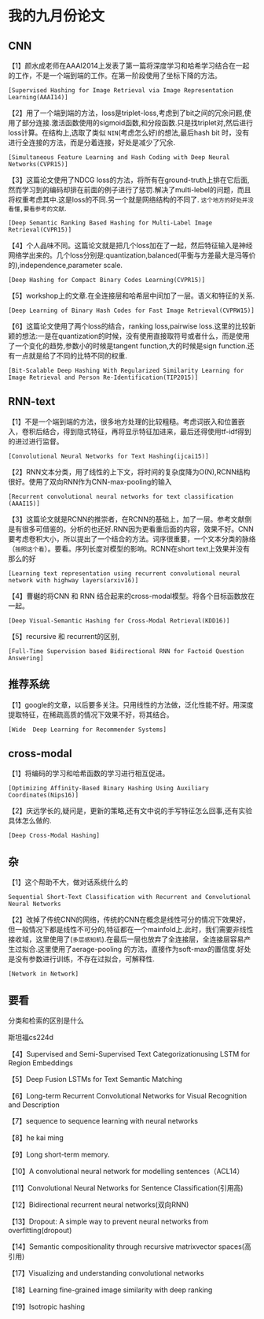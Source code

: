 # 我的九月份论文

## CNN
【1】颜水成老师在AAAI2014上发表了第一篇将深度学习和哈希学习结合在一起的工作，不是一个端到端的工作。在第一阶段使用了坐标下降的方法。

    [Supervised Hashing for Image Retrieval via Image Representation Learning(AAAI14)]

【2】用了一个端到端的方法，loss是triplet-loss,考虑到了bit之间的冗余问题,使用了部分连接.激活函数使用的sigmoid函数,和分段函数.只是找triplet对,然后进行loss计算。在结构上,选取了类似 `NIN`(考虑怎么好)的想法,最后hash bit 时，没有进行全连接的方法，而是分着连接，好处是减少了冗余.

    [Simultaneous Feature Learning and Hash Coding with Deep Neural Networks(CVPR15)]
    
【3】这篇论文使用了NDCG loss的方法，将所有在ground-truth上排在它后面,然而学习到的编码却排在前面的例子进行了惩罚.解决了multi-lebel的问题，而且将权重考虑其中.这是loss的不同.另一个就是网络结构的不同了.  `这个地方的好处并没看懂,要看参考的文献`.

    [Deep Semantic Ranking Based Hashing for Multi-Label Image Retrieval(CVPR15)]    
【4】个人品味不同。这篇论文就是把几个loss加在了一起，然后特征输入是神经网络学出来的。几个loss分别是:quantization,balanced(平衡与方差最大是冯等价的),independence,parameter scale. 

    [Deep Hashing for Compact Binary Codes Learning(CVPR15)]
【5】workshop上的文章.在全连接层和哈希层中间加了一层。语义和特征的关系.

    [Deep Learning of Binary Hash Codes for Fast Image Retrieval(CVPRW15)]
    
【6】这篇论文使用了两个loss的结合，ranking loss,pairwise loss.这里的比较新颖的想法:一是在quantization的时候，没有使用直接取符号或者什么，而是使用了一个变化的趋势,参数小的时候是tangent function,大的时候是sign function.还有一点就是给了不同的比特不同的权重.

    [Bit-Scalable Deep Hashing With Regularized Similarity Learning for Image Retrieval and Person Re-Identification(TIP2015)]
## RNN-text
【1】不是一个端到端的方法，很多地方处理的比较粗糙。考虑词嵌入和位置嵌入，卷积后结合，得到隐式特征，再将显示特征加进来，最后还得使用tf-idf得到的进过进行监督。

    [Convolutional Neural Networks for Text Hashing(ijcai15)]
    
【2】RNN文本分类，用了线性的上下文，将时间的复杂度降为O(N),RCNN结构很好。使用了双向RNN作为CNN-max-pooling的输入

    [Recurrent convolutional neural networks for text classification (AAAI15)]
    
【3】这篇论文就是RCNN的推崇者，在RCNN的基础上，加了一层。参考文献倒是有很多可借鉴的。分析的也还好.RNN因为更看重后面的内容，效果不好。CNN要考虑卷积大小，所以提出了一个结合的方法。词序很重要，一个文本分类的脉络（`按照这个看`）。要看。序列长度对模型的影响。RCNN在short text上效果并没有那么的好

    [Learning text representation using recurrent convolutional neural network with highway layers(arxiv16)]
    
【4】曹樾的将CNN 和 RNN 结合起来的cross-modal模型。将各个目标函数放在一起。

    [Deep Visual-Semantic Hashing for Cross-Modal Retrieval(KDD16)]
    
【5】recursive 和 recurrent的区别,

    [Full-Time Supervision based Bidirectional RNN for Factoid Question Answering]

## 推荐系统
【1】google的文章，以后要多关注。只用线性的方法做，泛化性能不好。用深度提取特征，在稀疏高质的情况下效果不好，将其结合。

    [Wide  Deep Learning for Recommender Systems]
## cross-modal
【1】将编码的学习和哈希函数的学习进行相互促进。

    [Optimizing Affinity-Based Binary Hashing Using Auxiliary Coordinates(Nips16)]
【2】庆远学长的,疑问是，更新的策略,还有文中说的手写特征怎么回事,还有实验具体怎么做的.

    [Deep Cross-Modal Hashing]
        
##  杂
【1】这个帮助不大，做对话系统什么的

    Sequential Short-Text Classification with Recurrent and Convolutional Neural Networks
 
【2】改掉了传统CNN的网络，传统的CNN在概念是线性可分的情况下效果好，但一般情况下都是线性不可分的,特征都在一个mainfold上.此时，我们需要非线性接收域，这里使用了(`多层感知机`).在最后一层也放弃了全连接层，全连接层容易产生过拟合.这里使用了aerage-pooling 的方法，直接作为soft-max的置信度.好处是没有参数进行训练，不存在过拟合，可解释性.

    [Network in Network]
    
## 要看

分类和检索的区别是什么

斯坦福cs224d

【4】Supervised and Semi-Supervised Text Categorizationusing LSTM for Region Embeddings

【5】Deep Fusion LSTMs for Text Semantic Matching

【6】Long-term Recurrent Convolutional Networks for Visual Recognition and Description

【7】sequence to sequence learning with neural networks

【8】he kai ming

【9】Long short-term memory.

【10】A convolutional neural network for modelling sentences（ACL14）

【11】Convolutional Neural Networks for Sentence Classification(引用高)

【12】Bidirectional recurrent neural networks(双向RNN)

【13】Dropout: A simple way to prevent neural networks from overfitting(dropout)

【14】Semantic compositionality through recursive matrixvector spaces(高引用)

【17】Visualizing and understanding convolutional networks

【18】Learning fine-grained image similarity with deep ranking

【19】Isotropic hashing
